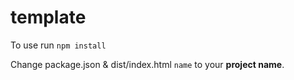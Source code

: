 # template


To use run `npm install` 

Change package.json & dist/index.html ``name`` to your **project name**.
